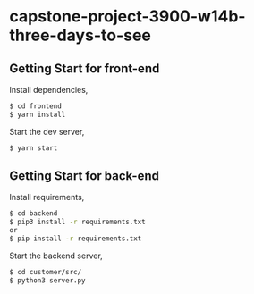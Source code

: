 # capstone-project-3900-w14b-three-days-to-see




## Getting Start for front-end

Install dependencies,

```bash
$ cd frontend
$ yarn install
```

Start the dev server,

```bash
$ yarn start
```
## Getting Start for back-end

Install requirements,

```bash
$ cd backend
$ pip3 install -r requirements.txt
or
$ pip install -r requirements.txt
```

Start the backend server,

```bash
$ cd customer/src/
$ python3 server.py
```
